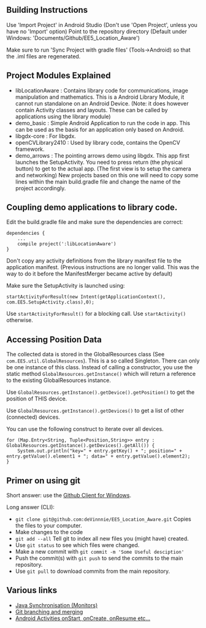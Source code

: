 Building Instructions
---------------------

Use 'Import Project' in Android Studio (Don't use 'Open Project', unless you have no 'Import' option)
Point to the repository directory (Default under Windows: 'Documents/Github/EE5_Location_Aware')

Make sure to run 'Sync Project with gradle files' (Tools->Android) so that the .iml files are regenerated.

Project Modules Explained
-------------------------

* libLocationAware : Contains library code for communications, image manipulation and mathematics.
        This is a Android Library Module, it cannot run standalone on an Android Device.
        (Note: it does however contain Activity classes and layouts. These can be called by applications using the library module)
* demo_basic : Simple Android Application to run the code in app.
                This can be used as the basis for an application only based on Android.
* libgdx-core : For libgdx.
* openCVLibrary2410 : Used by library code, contains the OpenCV framework.
* demo_arrows : The pointing arrows demo using libgdx. This app first launches the SetupActivity.
                You need to press return (the physical button) to get to the actual app. (The first view is to setup the camera and networking)
                New projects based on this one will need to copy some lines within the main build.gradle file and change the name of the project accordingly.

Coupling demo applications to library code.
-------------------------------------------

Edit the build.gradle file and make sure the dependencies are correct:

    dependencies {
        ...
        compile project(':libLocationAware')
    }

Don't copy any activity definitions from the library manifest file to the application manifest.
(Previous instructions are no longer valid. This was the way to do it before the ManifestMerger became active by default)

Make sure the SetupActivity is launched using:

    startActivityForResult(new Intent(getApplicationContext(), com.EE5.SetupActivity.class),0);

Use `startActivityForResult()` for a blocking call. Use `startActivity()` otherwise.

Accessing Position Data
-----------------------

The collected data is stored in the GlobalResources class (See `com.EE5.util.GlobalResources`).
This is a so called Singleton. There can only be one instance of this class.
Instead of calling a constructor, you use the static method `GlobalResources.getInstance()` which will return a reference to the existing GlobalResources instance.

Use `GlobalResources.getInstance().getDevice().getPosition()` to get the position of THIS device.

Use `GlobalResources.getInstance().getDevices()` to get a list of other (connected) devices.

You can use the following construct to iterate over all devices.

    for (Map.Entry<String, Tuple<Position,String>> entry : GlobalResources.getInstance().getDevices().getAll()) {
        System.out.println("key=" + entry.getKey() + "; position=" + entry.getValue().element1 + "; data=" + entry.getValue().element2);
    }

Primer on using git
-------------------

Short answer: use the [Github Client for Windows](https://windows.github.com/).

Long answer (CLI):

* `git clone git@github.com:deVinnnie/EE5_Location_Aware.git` Copies the files to your computer.
* Make changes to the code
* `git add --all` Tell git to index all new files you (might have) created.
* Use `git status` to see which files were changed.
* Make a new commit with `git commit -m 'Some Useful desciption'`
* Push the commit(s) with `git push` to send the commits to the main repository.
* Use `git pull` to download commits from the main repository.

Various links
-------------

* [Java Synchronisation (Monitors)](http://www.programcreek.com/2011/12/monitors-java-synchronization-mechanism/)
* [Git branching and merging](http://git-scm.com/book/en/v2/Git-Branching-Basic-Branching-and-Merging)
* [Android Activities onStart, onCreate, onResume etc...](http://www.tutorialspoint.com/android/android_acitivities.htm)
